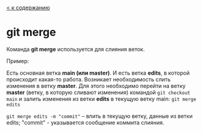 [< к содержанию](/readme.md)

# git merge

Команда **git merge** используется для слияния веток.

Пример:

Есть основная ветка **main (или master)**. И есть ветка **edits**, в которой происходит какая-то работа. Возникает необходимость слить изменения в ветку **master**. Для этого необходимо перейти на ветку **master** (ветку, в которую сливают изменения) командой ```git checkout main``` и залить изменения из ветки **edits** в текущую ветку main: ```git merge edits```

```git merge edits -m "commit"``` – влить в текущую ветку, данные из ветки edits; "commit" - указывается сообщение коммита слияния.
